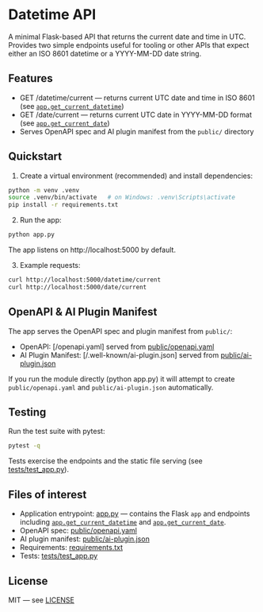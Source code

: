 # Datetime API

A minimal Flask-based API that returns the current date and time in UTC. Provides two simple endpoints useful for tooling or other APIs that expect either an ISO 8601 datetime or a YYYY-MM-DD date string.

## Features

- GET /datetime/current — returns current UTC date and time in ISO 8601 (see [`app.get_current_datetime`](app.py))
- GET /date/current — returns current UTC date in YYYY-MM-DD format (see [`app.get_current_date`](app.py))
- Serves OpenAPI spec and AI plugin manifest from the `public/` directory

## Quickstart

1. Create a virtual environment (recommended) and install dependencies:

```sh
python -m venv .venv
source .venv/bin/activate   # on Windows: .venv\Scripts\activate
pip install -r requirements.txt
```

2. Run the app:

```sh
python app.py
```

The app listens on http://localhost:5000 by default.

3. Example requests:

```sh
curl http://localhost:5000/datetime/current
curl http://localhost:5000/date/current
```

## OpenAPI & AI Plugin Manifest

The app serves the OpenAPI spec and plugin manifest from `public/`:

- OpenAPI: [/openapi.yaml] served from [public/openapi.yaml](public/openapi.yaml)
- AI Plugin Manifest: [/.well-known/ai-plugin.json] served from [public/ai-plugin.json](public/ai-plugin.json)

If you run the module directly (python app.py) it will attempt to create `public/openapi.yaml` and `public/ai-plugin.json` automatically.

## Testing

Run the test suite with pytest:

```sh
pytest -q
```

Tests exercise the endpoints and the static file serving (see [tests/test_app.py](tests/test_app.py)).

## Files of interest

- Application entrypoint: [app.py](app.py) — contains the Flask `app` and endpoints including [`app.get_current_datetime`](app.py) and [`app.get_current_date`](app.py).
- OpenAPI spec: [public/openapi.yaml](public/openapi.yaml)
- AI plugin manifest: [public/ai-plugin.json](public/ai-plugin.json)
- Requirements: [requirements.txt](requirements.txt)
- Tests: [tests/test_app.py](tests/test_app.py)

## License

MIT — see [LICENSE](LICENSE)
```
